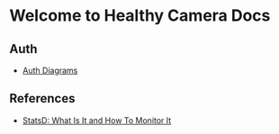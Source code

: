 # Welcome to Healthy Camera Docs

## Auth

- [Auth Diagrams](./AuthDiagrams.md)

## References

- [StatsD: What Is It and How To Monitor It](https://www.metricfire.com/blog/statsd-what-is-it-and-how-to-monitor-it/)